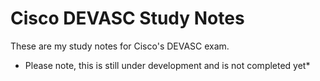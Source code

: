 # Cisco DEVASC Study Notes

These are my study notes for Cisco's DEVASC exam.

* Please note, this is still under development and is not completed yet*

